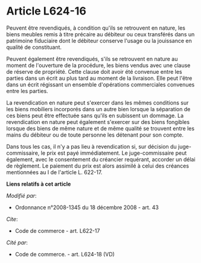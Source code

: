 # Article L624-16

Peuvent être revendiqués, à condition qu'ils se retrouvent en nature, les biens meubles remis à titre précaire au débiteur ou
ceux transférés dans un patrimoine fiduciaire dont le débiteur conserve l'usage ou la jouissance en qualité de constituant. 

Peuvent également être revendiqués, s'ils se retrouvent en nature au moment de l'ouverture de la procédure, les biens vendus
avec une clause de réserve de propriété. Cette clause doit avoir été convenue entre les parties dans un écrit au plus tard au
moment de la livraison. Elle peut l'être dans un écrit régissant un ensemble d'opérations commerciales convenues entre les
parties. 

La revendication en nature peut s'exercer dans les mêmes conditions sur les biens mobiliers incorporés dans un autre bien
lorsque la séparation de ces biens peut être effectuée sans qu'ils en subissent un dommage. La revendication en nature peut
également s'exercer sur des biens fongibles lorsque des biens de même nature et de même qualité se trouvent entre les mains
du débiteur ou de toute personne les détenant pour son compte. 

Dans tous les cas, il n'y a pas lieu à revendication si, sur décision du juge-commissaire, le prix est payé immédiatement. Le
juge-commissaire peut également, avec le consentement du créancier requérant, accorder un délai de règlement. Le paiement du
prix est alors assimilé à celui des créances mentionnées au I de l'article L. 622-17.

**Liens relatifs à cet article**

_Modifié par_:

  - Ordonnance n°2008-1345 du 18 décembre 2008 - art. 43

_Cite_:

  - Code de commerce - art. L622-17

_Cité par_:

  - Code de commerce. - art. L624-18 (VD)
